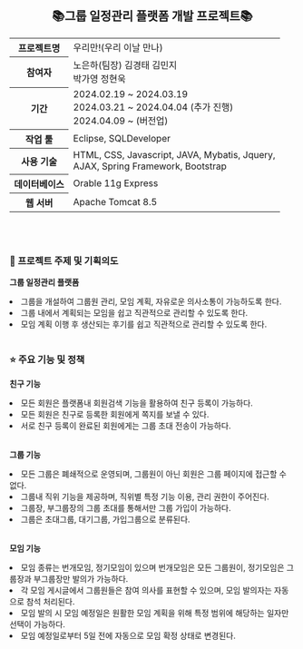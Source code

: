 <h2 align="center">📚그룹 일정관리 플랫폼 개발 프로젝트📚</h2>
<table align="center">
<tr>
  <th>프로젝트명</th>
  <td>우리만!(우리 이날 만나)</td>
</tr>
<tr>
  <th>참여자</th>
  <td>노은하(팀장) 김경태 김민지<br>박가영 정현욱</td>
</tr>
<tr>
  <th>기간</th>
  <td>2024.02.19 ~ 2024.03.19<br>2024.03.21 ~ 2024.04.04 (추가 진행)<br>2024.04.09 ~ (버전업)</td>
</tr>
<tr>
  <th>작업 툴</th>
  <td>Eclipse, SQLDeveloper</td>
</tr>
<tr>
  <th>사용 기술</th>
  <td>HTML, CSS, Javascript, JAVA, Mybatis, Jquery,<br>AJAX, Spring Framework, Bootstrap</td>
</tr>
<tr>
  <th>데이터베이스</th>
  <td>Orable 11g Express</td>
</tr>
<tr>
  <th>웹 서버</th>
  <td>Apache Tomcat 8.5</td>
</tr>
</table>
<br><br>

<h3>📝 프로젝트 주제 및 기획의도</h3>
<p><b>그룹 일정관리 플랫폼</b></p>
<li>그룹을 개설하여 그룹원 관리, 모임 계획, 자유로운 의사소통이 가능하도록 한다.</li>
<li>그룹 내에서 계획되는 모임을 쉽고 직관적으로 관리할 수 있도록 한다.</li>
<li>모임 계획 이행 후 생산되는 후기를 쉽고 직관적으로 관리할 수 있도록 한다.</li>
<br>
<h3>⭐ 주요 기능 및 정책</h3>
<p><b>친구 기능</b></p>
<li>모든 회원은 플랫폼내 회원검색 기능을 활용하여 친구 등록이 가능하다.</li>
<li>모든 회원은 친구로 등록한 회원에게 쪽지를 보낼 수 있다.</li>
<li>서로 친구 등록이 완료된 회원에게는 그룹 초대 전송이 가능하다.</li>
<br>
<p><b>그룹 기능</b></p>
<li>모든 그룹은 폐쇄적으로 운영되며, 그룹원이 아닌 회원은 그룹 페이지에 접근할 수 없다.</li>
<li>그룹내 직위 기능을 제공하며, 직위별 특정 기능 이용, 관리 권한이 주어진다.</li>
<li>그룹장, 부그룹장의 그룹 초대를 통해서만 그룹 가입이 가능하다.</li>
<li>그룹은 초대그룹, 대기그룹, 가입그룹으로 분류된다.</li>
<br>
<p><b>모임 기능</b></p>
<li>모임 종류는 번개모임, 정기모임이 있으며 번개모임은 모든 그룹원이, 정기모임은 그룹장과 부그룹장만 발의가 가능하다.</li>
<li>각 모임 게시글에서 그룹원들은 참여 의사를 표현할 수 있으며, 모임 발의자는 자동으로 참석 처리된다.</li>
<li>모임 발의 시 모임 예정일은 원활한 모임 계획을 위해 특정 범위에 해당하는 일자만 선택이 가능하다.</li>
<li>모임 예정일로부터 5일 전에 자동으로 모임 확정 상태로 변경된다.</li>



